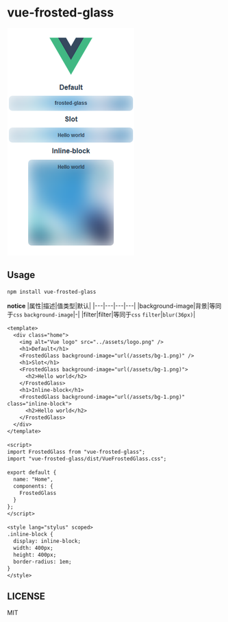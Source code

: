 # vue-frosted-glass

![demo](demo.png)

## Usage

```sh
npm install vue-frosted-glass
```

**notice**
|属性|描述|值类型|默认|
|---|---|---|---|
|background-image|背景|等同于`css` `background-image`|-|
|filter|filter|等同于`css` `filter`|`blur(36px)`|

```vue
<template>
  <div class="home">
    <img alt="Vue logo" src="../assets/logo.png" />
    <h1>Default</h1>
    <FrostedGlass background-image="url(/assets/bg-1.png)" />
    <h1>Slot</h1>
    <FrostedGlass background-image="url(/assets/bg-1.png)">
      <h2>Hello world</h2>
    </FrostedGlass>
    <h1>Inline-block</h1>
    <FrostedGlass background-image="url(/assets/bg-1.png)" class="inline-block">
      <h2>Hello world</h2>
    </FrostedGlass>
  </div>
</template>

<script>
import FrostedGlass from "vue-frosted-glass";
import "vue-frosted-glass/dist/VueFrostedGlass.css";

export default {
  name: "Home",
  components: {
    FrostedGlass
  }
};
</script>

<style lang="stylus" scoped>
.inline-block {
  display: inline-block;
  width: 400px;
  height: 400px;
  border-radius: 1em;
}
</style>
```

## LICENSE

MIT
